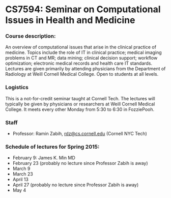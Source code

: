 CS7594: Seminar on Computational Issues in Health and Medicine
============================

### Course description: 
An overview of computational issues that arise in the clinical practice of medicine. Topics include the role of IT in clinical practice; medical imaging problems in CT and MR; data mining; clinical decision support; workflow optimization; electronic medical records and health care IT standards. Lectures are given primarily by attending physicians from the Department of Radiology at Weill Cornell Medical College. Open to students at all levels. 


### Logistics
This is a not-for-credit seminar taught at Cornell Tech. The lectures will typically be given by physicians or researchers at Weill Cornell Medical College. It meets every other Monday from 5:30 to 6:30 in FozziePooh.

### Staff
* Professor: Ramin Zabih, rdz@cs.cornell.edu (Cornell NYC Tech)

### Schedule of lectures for Spring 2015:
 
* February 9: James K. Min MD
* February 23 (probably no lecture since Professor Zabih is away)
* March 9
* March 23
* April 13
* April 27 (probably no lecture since Professor Zabih is away)
* May 4

